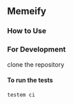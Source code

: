 ## Memeify

### How to Use

### For Development

clone the repository

#### To run the tests

    testem ci
